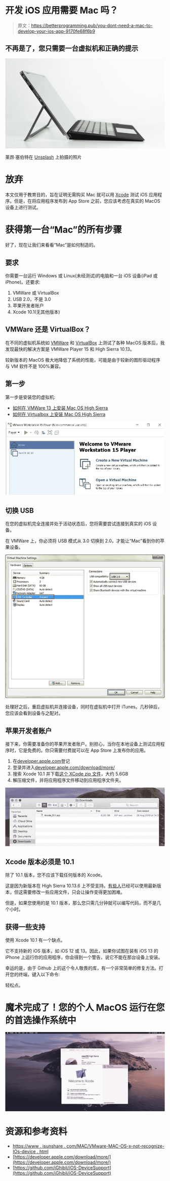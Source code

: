 # 开发 iOS 应用需要 Mac 吗？

> 原文：<https://betterprogramming.pub/you-dont-need-a-mac-to-develop-your-ios-app-9170fe68f6b9>

## 不再是了，您只需要一台虚拟机和正确的提示

![](img/38397672a08d4da4bccd639f15af5150.png)

莱昂·塞伯特在 [Unsplash](https://unsplash.com/search/photos/windows-pc?utm_source=unsplash&utm_medium=referral&utm_content=creditCopyText) 上拍摄的照片

# 放弃

本文仅用于教育目的，旨在证明无需购买 Mac 就可以用 [Xcode](https://developer.apple.com/xcode/) 测试 iOS 应用程序。但是，在将应用程序发布到 App Store 之前，您应该考虑在真实的 MacOS 设备上进行测试。

# 获得第一台“Mac”的所有步骤

好了，现在让我们来看看“Mac”是如何制造的。

## 要求

你需要一台运行 Windows 或 Linux(未经测试)的电脑和一台 iOS 设备(iPad 或 iPhone)。还要求:

1.  VMWare 或 VirtualBox
2.  USB 2.0，不是 3.0
3.  苹果开发者账户
4.  Xcode 10.1(无其他版本)

## VMWare 还是 VirtualBox？

在不同的虚拟机系统如 [VMWare](https://www.vmware.com/) 和 [VirtualBox](https://www.virtualbox.org/) 上测试了各种 MacOS 版本后，我发现最快的解决方案是 VMWare Player 15 和 High Sierra 10.13。

较新版本的 MacOS 极大地降低了系统的性能，可能是由于较新的图形驱动程序与 VM 软件不是 100%兼容。

## 第一步

第一步是安装您的虚拟机:

*   [如何在 VMWare 13 上安装 Mac OS High Sierra](https://www.wikigain.com/install-macos-sierra-vmware/)
*   [如何在 Virtualbox 上安装 Mac OS High Sierra](https://www.wikigain.com/install-macos-sierra-10-12-virtualbox/)

![](img/c4350a80fa7006cf527d47df9dae9369.png)

## 切换 USB

在您的虚拟机完全连接并处于活动状态后，您将需要尝试连接到真实的 iOS 设备。

在 VMWare 上，你必须将 USB 模式从 3.0 切换到 2.0，才能让“Mac”看到你的苹果设备。

[![](img/2c17470f229d34bee792c53c672daf7b.png)](https://www.isunshare.com/mac/vmware-mac-os-x-not-recognize-ios-device.html)

处理好之后，重启虚拟机并连接设备，同时在虚拟机中打开 iTunes。几秒钟后，您应该会看到设备与之配对。

## 苹果开发者账户

接下来，你需要准备你的苹果开发者账户。别担心，当你在本地设备上测试应用程序时，它是免费的。你只需要付费就可以在 App Store 上发布你的应用。

1.  在[developer.apple.com](https://developer.apple.com/account/)登记
2.  登录并进入[developer.apple.com/download/more/](https://developer.apple.com/download/more/)
3.  搜索 Xcode 10.1 并下载[这个 XCode zip 文件](https://download.developer.apple.com/Developer_Tools/Xcode_10.1/Xcode_10.1.xip)，大约 5.6GB
4.  解压缩文件，并将应用程序文件移动到应用程序文件夹。

![](img/3a79b8806d975d426d5b5a9e300294f1.png)

## Xcode 版本必须是 10.1

除了 10.1 版本，您不应该下载任何版本的 Xcode。

这是因为新版本在 High Sierra 10.13.6 上不受支持。[有些人](https://codewithchris.com/xcode-update/)已经可以使用最新版本，但这需要修改一些应用文件，只会让操作变得更加困难。

但是，如果您使用的是 10.1 版本，那么您只需几分钟就可以编写代码，而不是几个小时。

## **获得一些支持**

使用 Xcode 10.1 有一个缺点。

它不支持新的 iOS 版本，如 iOS 12 或 13。因此，如果你试图在装有 iOS 13 的 iPhone 上运行你的应用程序，你会得到一个警告，说它不能在那台设备上安装。

幸运的是，由于 Github 上的这个令人敬畏的库，有一个非常简单的修复方法。打开您的终端，键入以下命令:

轻松点。

# 魔术完成了！您的个人 MacOS 运行在您的首选操作系统中

![](img/1b392b99de11540e3b3045753811028b.png)

# **资源和参考资料**

*   [https://www . isunshare . com/MAC/VMware-MAC-OS-x-not-recognize-IOs-device . html](https://www.isunshare.com/mac/vmware-mac-os-x-not-recognize-ios-device.html)
*   [https://developer.apple.com/download/more/](https://developer.apple.com/download/more/)
*   [https://github.com/iGhibli/iOS-DeviceSupport](https://github.com/iGhibli/iOS-DeviceSupport)